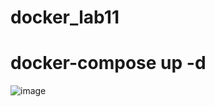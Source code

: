 # docker_lab11
# docker-compose up -d
![image](https://github.com/romanpozii/docker_lab11/assets/101058688/3cb592af-ce4d-4608-aee3-91159aad8e9d)
